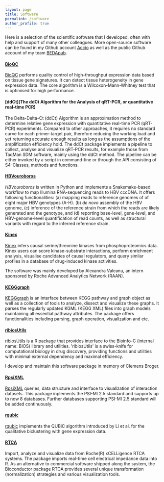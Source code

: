 ```yaml
---
layout: page
title: Software
permalink: /software
author_profile: true
---
```


Here is a selection of the scientific software that I developed, often with help
and support of many other colleagues. More open-source software can be found in
my Github account [Accio](http://github.com/Accio) as well as the public Github
account of my team [BEDApub](http://github.com/BEDApub).

#### [BioQC](https://www.bioconductor.org/packages/release/bioc/html/BioQC.html)

[BioQC](https://www.bioconductor.org/packages/release/bioc/html/BioQC.html) performs quality control of high-throughput expression data based on tissue gene signatures. It can detect tissue heterogeneity in gene expression data. The core algorithm is a Wilcoxon-Mann-Whitney test that is optimised for high performance.

#### [ddCt](The ddCt Algorithm for the Analysis of qRT-PCR, or quantitative real-time PCR)

The Delta-Delta-Ct (ddCt) Algorithm is an approximation method to determine relative gene expression with quantitative real-time PCR (qRT-PCR) experiments. Compared to other approaches, it requires no standard curve for each primer-target pair, therefore reducing the working load and yet returning accurate enough results as long as the assumptions of the amplification efficiency hold. The ddCt package implements a pipeline to collect, analyse and visualize qRT-PCR results, for example those from TaqMan SDM software, mainly using the ddCt method. The pipeline can be either invoked by a script in command-line or through the API consisting of S4-Classes, methods and functions.

#### [HBVouroboros](https://github.com/bedapub/HBVouroboros)

*HBVouroboros* is written in Python and implements a Snakemake-based workflow to map Illumina RNA-sequencing reads to HBV cccDNA. It offers following functionalities: (a) mapping reads to reference genomes of of eight major HBV genotypes (A-H). (b) *de novo* assembly of the HBV genome, (c) inference of the reference strain from which the reads are likely generated and the genotype, and (d) reporting base-level, gene-level, and HBV-genome-level quantification of read counts, as well as structural variants with regard to the inferred reference strain.

#### [Kinex](https://github.com/bedapub/kinex)

[Kinex](https://github.com/bedapub/kinex) infers causal serine/threonine kinases from phosphoproteomics data. Kinex users can score kinase-substrate interactions, perform enrichment analysis, visualise candidates of causal regulators, and query similar profiles in a database of drug-induced kinase activities.

The software was mainly developed by Alexandra Valeanu, an intern sponsored by Roche Advanced Analytics Network (RAAN).

#### [KEGGgraph](https://www.bioconductor.org/packages/release/bioc/html/KEGGgraph.html)

[KEGGgraph](https://www.bioconductor.org/packages/release/bioc/html/KEGGgraph.html) is an interface between KEGG pathway and graph object as well as a collection of tools to analyze, dissect and visualize these graphs. It parses the regularly updated KGML (KEGG XML) files into graph models maintaining all essential pathway attributes. The package offers functionalities including parsing, graph operation, visualization and etc.

#### [ribiosUtils](https://cran.r-project.org/web/packages/ribiosUtils/index.html)

[ribiosUtils](https://cran.r-project.org/web/packages/ribiosUtils/index.html) is a R package that provides interface to the Bioinfo-C (internal name: BIOS) library and utilities. 'ribiosUtils' is a swiss-knife for computational biology in drug discovery, providing functions and utilities with minimal external dependency and maximal efficiency.

I develop and maintain this software package in memory of Clemens Broger.

#### [RpsiXML](https://www.bioconductor.org/packages/release/bioc/html/RpsiXML.html)

[RpsiXML](https://www.bioconductor.org/packages/release/bioc/html/RpsiXML.html) queries, data structure and interface to visualization of interaction datasets. This package inplements the PSI-MI 2.5 standard and supports up to now 8 databases. Further databases supporting PSI-MI 2.5 standard will be added continuously.

#### [rqubic](https://www.bioconductor.org/packages/release/bioc/html/rqubic.html)

[rqubic](https://www.bioconductor.org/packages/release/bioc/html/rqubic.html) implements the QUBIC algorithm introduced by Li et al. for the qualitative biclustering with gene expression data.

#### [RTCA](https://www.bioconductor.org/packages/release/bioc/html/RTCA.html)

Import, analyze and visualize data from Roche(R) xCELLigence RTCA systems. The package imports real-time cell electrical impedance data into R. As an alternative to commercial software shipped along the system, the Bioconductor package RTCA provides several unique transformation (normalization) strategies and various visualization tools.


